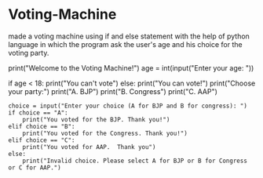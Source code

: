 # Voting-Machine
made a voting machine using if and else statement with  the help of python language in which the program ask the user's age and his choice for the voting party.



print("Welcome to the Voting Machine!")
age = int(input("Enter your age: "))

if age < 18:
    print("You can't vote")
else:
    print("You can vote!")
    print("Choose your party:")
    print("A. BJP")
    print("B. Congress")
    print("C. AAP")

    choice = input("Enter your choice (A for BJP and B for congress): ")
    if choice == "A":
        print("You voted for the BJP. Thank you!")
    elif choice == "B":
        print("You voted for the Congress. Thank you!")
    elif choice == "C":
        print("You voted for AAP.  Thank you")
    else:
        print("Invalid choice. Please select A for BJP or B for Congress or C for AAP.")
